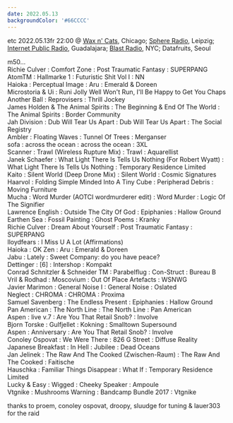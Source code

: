 ```yaml
---
date: 2022.05.13
backgroundColor: '#66CCCC'
---
```


etc 2022.05.13fr 22:00 @ [Wax n' Cats](http://www.twitch.tv/waxncats), Chicago; [Sphere Radio](http://www.sphere-radio.net/), Leipzig; [Internet Public Radio](http://www.internetpublicradio.live/), Guadalajara; [Blast Radio](https://blastradio.com/kimochisound), NYC; Datafruits, Seoul  

m50...  
Richie Culver : Comfort Zone : Post Traumatic Fantasy : SUPERPANG  
AtomTM : Hallmarke 1 : Futuristic Shit Vol I : NN  
Haioka : Perceptual Image : Aru : Emerald & Doreen  
Microstoria & Ui : Runi Jolly Well Won't Run, I'll Be Happy to Get You Chaps Another Ball : Reprovisers : Thrill Jockey  
James Holden & The Animal Spirits : The Beginning & End Of The World : The Animal Spirits : Border Community  
Jah Division : Dub Will Tear Us Apart : Dub Will Tear Us Apart : The Social Registry  
Ambler : Floating Waves : Tunnel Of Trees : Merganser  
sofa : across the ocean : across the ocean : 3XL  
Scanner : Trawl (Wireless Rupture Mix) : Trawl : Aquarellist  
Janek Schaefer : What Light There Is Tells Us Nothing (For Robert Wyatt) : What Light There Is Tells Us Nothing : Temporary Residence Limited  
Kaito : Silent World (Deep Drone Mix) : Silent World : Cosmic Signatures  
Haarvol : Folding Simple Minded Into A Tiny Cube : Peripherad Debris : Moving Furniture  
Mucha : Word Murder (AOTCI wordmurderer edit) : Word Murder : Logic Of The Signifier  
Lawrence English : Outside The City Of God : Epiphanies : Hallow Ground  
Earthen Sea : Fossil Painting : Ghost Poems : Kranky  
Richie Culver : Dream About Yourself : Post Traumatic Fantasy : SUPERPANG  
lloydfears : I Miss U A Lot (Affirmations)  
Haioka : OK Zen : Aru : Emerald & Doreen  
Jabu : Lately : Sweet Company: do you have peace?  
Dettinger : \[6\] : Intershop : Kompakt  
Conrad Schnitzler & Schneider TM : Parabelflug : Con-Struct : Bureau B  
Vril & Rodhad : Moscovium : Out Of Place Artefacts : WSNWG  
Javier Marimon : General Noise I : General Noise : Oslated  
Neglect : CHROMA : CHROMA : Proxima  
Samuel Savenberg : The Endless Present : Epiphanies : Hallow Ground  
Pan American : The North Line : The North Line : Pan American  
Aspen : live v.7 : Are You That Retail Snob? : Involve  
Bjorn Torske : Gulfjellet : Kokning : Smalltown Supersound  
Aspen : Anniversary : Are You That Retail Snob? : Involve  
Conoley Ospovat : We Were There : 826 G Street : Diffuse Reality  
Japanese Breakfast : In Hell : Jubilee : Dead Oceans  
Jan Jelinek : The Raw And The Cooked (Zwischen-Raum) : The Raw And The Cooked : Faitische  
Hauschka : Familiar Things Disappear : What If : Temporary Residence Limited  
Lucky & Easy : Wigged : Cheeky Speaker : Ampoule  
Vtgnike : Mushrooms Warning : Bandcamp Bundle 2017 : Vtgnike  

thanks to proem, conoley ospovat, droopy, sluudge for tuning & lauer303 for the raid